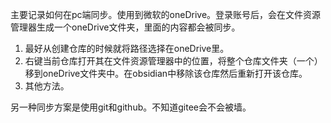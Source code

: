 主要记录如何在pc端同步。使用到微软的oneDrive。登录账号后，会在文件资源管理器生成一个oneDrive文件夹，里面的内容都会被同步。

1. 最好从创建仓库的时候就将路径选择在oneDrive里。
2. 右键当前仓库打开其在文件资源管理器中的位置，将整个仓库文件夹（一个）移到oneDrive文件夹中。在obsidian中移除该仓库然后重新打开该仓库。
3. 其他方法。


另一种同步方案是使用git和github。不知道gitee会不会被墙。